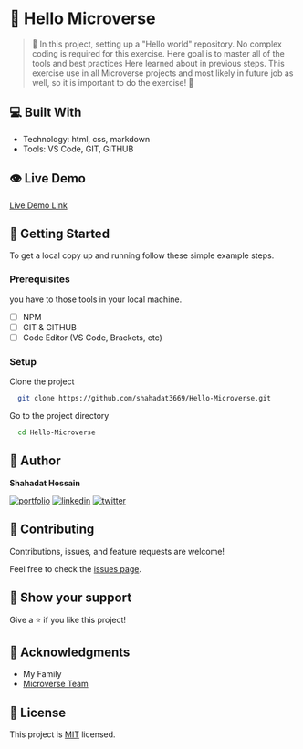# 🎯 Hello Microverse

> 🚧 In this project, setting up a "Hello world" repository. No complex coding is required for this exercise. Here goal is to master all of the tools and best practices Here learned about in previous steps. This exercise use in all Microverse projects and most likely in future job as well, so it is important to do the exercise! 🚧

## 💻 Built With

- Technology: html, css, markdown
- Tools: VS Code, GIT, GITHUB

## 👁 Live Demo

[Live Demo Link](https://shahadat3669.github.io/Hello-Microverse/)

## 📝 Getting Started

To get a local copy up and running follow these simple example steps.

### Prerequisites

you have to those tools in your local machine.

- [ ] NPM
- [ ] GIT & GITHUB
- [ ] Code Editor (VS Code, Brackets, etc)

### Setup

Clone the project

```bash
  git clone https://github.com/shahadat3669/Hello-Microverse.git
```

Go to the project directory

```bash
  cd Hello-Microverse
```

## 👤 Author

**Shahadat Hossain**

[![portfolio](https://img.shields.io/badge/my_portfolio-000?style=for-the-badge&logo=ko-fi&logoColor=white)](https://github.com/shahadat3669) [![linkedin](https://img.shields.io/badge/shahadat3669-0A66C2?style=for-the-badge&logo=linkedin&logoColor=white)](https://linkedin.com/in/shahadat3669) [![twitter](https://img.shields.io/badge/@shahadat3669-1DA1F2?style=for-the-badge&logo=twitter&logoColor=white)](https://twitter.com/shahadat3669)

## 🤝 Contributing

Contributions, issues, and feature requests are welcome!

Feel free to check the [issues page](../../issues/).

## 👋 Show your support

Give a ⭐️ if you like this project!

## 🔭 Acknowledgments

- My Family
- [Microverse Team](https://www.microverse.org/)

## 📝 License

This project is [MIT](./LICENSE) licensed.
